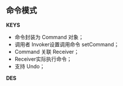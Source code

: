 ## 命令模式
**KEYS**
- 命令封装为 Command 对象；
- 调用者 Invoker设置调用命令 setCommand；
- Command 关联 Receiver；
- Receiver实际执行命令； 
- 支持 Undo；

**DES**